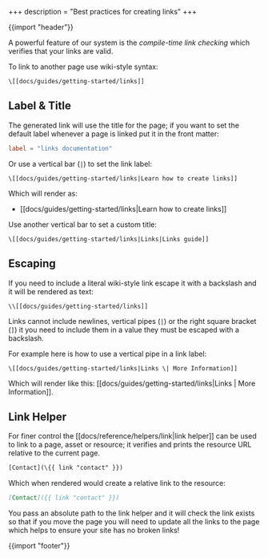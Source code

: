 +++
description = "Best practices for creating links"
+++

{{import "header"}}

A powerful feature of our system is the *compile-time link checking* which verifies that your links are valid.

To link to another page use wiki-style syntax:

```text
\[[docs/guides/getting-started/links]]
```

## Label & Title

The generated link will use the title for the page; if you want to set the default label whenever a page is linked put it in the front matter:

```toml
label = "links documentation"
```

Or use a vertical bar (`|`) to set the link label:

```text
\[[docs/guides/getting-started/links|Learn how to create links]]
```

Which will render as:

* [[docs/guides/getting-started/links|Learn how to create links]]

Use another vertical bar to set a custom title:

```text
\[[docs/guides/getting-started/links|Links|Links guide]]
```

## Escaping

If you need to include a literal wiki-style link escape it with a backslash and it will be rendered as text:

```text
\\[[docs/guides/getting-started/links]]
```

Links cannot include newlines, vertical pipes (`|`) or the right square bracket (`]`) it you need to include them in a value they must be escaped with a backslash.

For example here is how to use a vertical pipe in a link label:

```
\[[docs/guides/getting-started/links|Links \| More Information]]
```

Which will render like this: [[docs/guides/getting-started/links|Links \| More Information]].

## Link Helper

For finer control the [[docs/reference/helpers/link|link helper]] can be used to link to a page, asset or resource; it verifies and prints the resource URL relative to the current page.

```handlebars
[Contact](\{{ link "contact" }})
```

Which when rendered would create a relative link to the resource:

```markdown
[Contact]({{ link "contact" }})
```

You pass an absolute path to the link helper and it will check the link exists so that if you move the page you will need to update all the links to the page which helps to ensure your site has no broken links!

{{import "footer"}}
